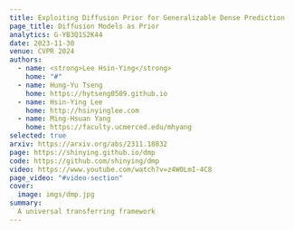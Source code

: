 ```yaml
---
title: Exploiting Diffusion Prior for Generalizable Dense Prediction
page_title: Diffusion Models as Prior
analytics: G-YB3Q1S2K44
date: 2023-11-30
venue: CVPR 2024
authors:
  - name: <strong>Lee Hsin-Ying</strong>
    home: "#"
  - name: Hung-Yu Tseng
    home: https://hytseng0509.github.io
  - name: Hsin-Ying Lee
    home: http://hsinyinglee.com
  - name: Ming-Hsuan Yang
    home: https://faculty.ucmerced.edu/mhyang
selected: true
arxiv: https://arxiv.org/abs/2311.18832
page: https://shinying.github.io/dmp
code: https://github.com/shinying/dmp
video: https://www.youtube.com/watch?v=z4W0LmI-4C8
page_video: "#video-section"
cover:
  image: imgs/dmp.jpg
summary:
  A universal transferring framework
---
```

